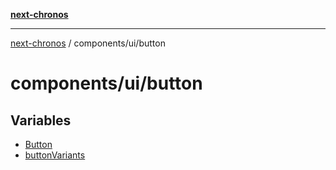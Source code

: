 [**next-chronos**](../../../README.md)

***

[next-chronos](../../../README.md) / components/ui/button

# components/ui/button

## Variables

- [Button](variables/Button.md)
- [buttonVariants](variables/buttonVariants.md)
